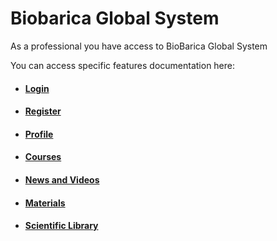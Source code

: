 # Biobarica Global System

As a professional you have access to BioBarica Global System

You can access specific features documentation here:

- #### [Login](/professional/login.md)
- #### [Register](/professional/register.md)
- #### [Profile](/professional/profile.md)
- #### [Courses](/professional/courses.md)
- #### [News and Videos](/professional/news.md)
- #### [Materials](/professional/materials.md)
- #### [Scientific Library](/professional/scientific-library.md)